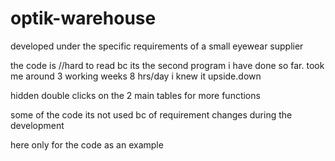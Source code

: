 # optik-warehouse
developed under the specific requirements of a small eyewear supplier

the code is //hard to read bc its the second program i have done so far. 
took me around 3 working weeks 8 hrs/day
i knew it upside.down

hidden double clicks on the 2 main tables for more functions

some of the code its not used bc of requirement changes during the development

here only for the code as an example  
